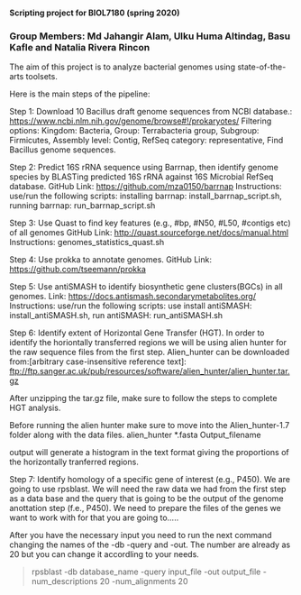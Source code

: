 #### Scripting project for BIOL7180 (spring 2020)
### Group Members: Md Jahangir Alam, Ulku Huma Altindag, Basu Kafle and Natalia Rivera Rincon

The aim of this project is to analyze bacterial genomes using state-of-the-arts toolsets.

Here is the main steps of the pipeline:

Step 1: Download 10 Bacillus draft genome sequences from NCBI database.: https://www.ncbi.nlm.nih.gov/genome/browse#!/prokaryotes/
Filtering options: Kingdom: Bacteria, Group: Terrabacteria group, Subgroup: Firmicutes, Assembly level: Contig,
RefSeq category: representative, Find Bacillus genome sequences.

Step 2: Predict 16S rRNA sequence using Barrnap, then identify genome species by BLASTing predicted 16S rRNA against 16S Microbial RefSeq database.
GitHub Link: https://github.com/mza0150/barrnap
Instructions: use/run the following scripts: installing barrnap: install_barrnap_script.sh, running barrnap: run_barrnap_script.sh

Step 3: Use Quast to find key features (e.g., #bp, #N50, #L50, #contigs etc) of all genomes
GitHub Link: http://quast.sourceforge.net/docs/manual.html
Instructions: genomes_statistics_quast.sh

Step 4: Use prokka to annotate genomes.
GitHub Link: https://github.com/tseemann/prokka

Step 5: Use antiSMASH to identify biosynthetic gene clusters(BGCs) in all genomes.
Link: https://docs.antismash.secondarymetabolites.org/
Instructions: use/run the following scripts: use install antiSMASH: install_antiSMASH.sh, run antiSMASH: run_antiSMASH.sh

Step 6: Identify extent of Horizontal Gene Transfer (HGT).
In order to identify the horiontally transferred regions we will be using alien hunter for the raw sequence files from the first step.
Alien_hunter can be downloaded from:[arbitrary case-insensitive reference text]: ftp://ftp.sanger.ac.uk/pub/resources/software/alien_hunter/alien_hunter.tar.gz

After unzipping the tar.gz file, make sure to follow the steps to complete HGT analysis.

Before running the alien hunter make sure to move into the Alien_hunter-1.7 folder along with the data files. 
alien_hunter *.fasta Output_filename 

output will generate a histogram in the text format giving the proportions of the horizontally tranferred regions. 


Step 7: Identify homology of a specific gene of interest (e.g., P450).
We are going to use rpsblast. We will need the raw data we had from the first step as a data base and the query that is going to be the output of the genome anottation step (f.e., P450).
We need to prepare the files of the genes we want to work with for that you are going to.....


After you have the necessary input you need to run the next command changing the names of the -db -query and -out. The number are already as 20 but you can change it accordling to your needs.  

>rpsblast -db database_name -query input_file -out output_file -num_descriptions 20 -num_alignments 20
